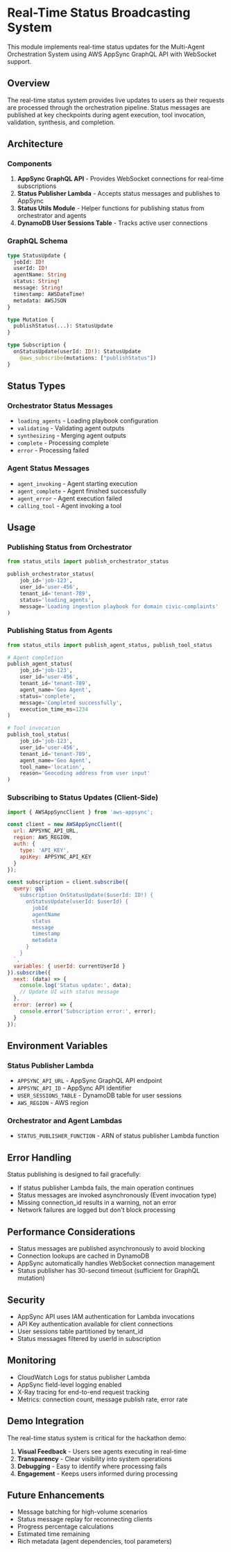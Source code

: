 # Real-Time Status Broadcasting System

This module implements real-time status updates for the Multi-Agent Orchestration System using AWS AppSync GraphQL API with WebSocket support.

## Overview

The real-time status system provides live updates to users as their requests are processed through the orchestration pipeline. Status messages are published at key checkpoints during agent execution, tool invocation, validation, synthesis, and completion.

## Architecture

### Components

1. **AppSync GraphQL API** - Provides WebSocket connections for real-time subscriptions
2. **Status Publisher Lambda** - Accepts status messages and publishes to AppSync
3. **Status Utils Module** - Helper functions for publishing status from orchestrator and agents
4. **DynamoDB User Sessions Table** - Tracks active user connections

### GraphQL Schema

```graphql
type StatusUpdate {
  jobId: ID!
  userId: ID!
  agentName: String
  status: String!
  message: String!
  timestamp: AWSDateTime!
  metadata: AWSJSON
}

type Mutation {
  publishStatus(...): StatusUpdate
}

type Subscription {
  onStatusUpdate(userId: ID!): StatusUpdate
    @aws_subscribe(mutations: ["publishStatus"])
}
```

## Status Types

### Orchestrator Status Messages

- `loading_agents` - Loading playbook configuration
- `validating` - Validating agent outputs
- `synthesizing` - Merging agent outputs
- `complete` - Processing complete
- `error` - Processing failed

### Agent Status Messages

- `agent_invoking` - Agent starting execution
- `agent_complete` - Agent finished successfully
- `agent_error` - Agent execution failed
- `calling_tool` - Agent invoking a tool

## Usage

### Publishing Status from Orchestrator

```python
from status_utils import publish_orchestrator_status

publish_orchestrator_status(
    job_id='job-123',
    user_id='user-456',
    tenant_id='tenant-789',
    status='loading_agents',
    message='Loading ingestion playbook for domain civic-complaints'
)
```

### Publishing Status from Agents

```python
from status_utils import publish_agent_status, publish_tool_status

# Agent completion
publish_agent_status(
    job_id='job-123',
    user_id='user-456',
    tenant_id='tenant-789',
    agent_name='Geo Agent',
    status='complete',
    message='Completed successfully',
    execution_time_ms=1234
)

# Tool invocation
publish_tool_status(
    job_id='job-123',
    user_id='user-456',
    tenant_id='tenant-789',
    agent_name='Geo Agent',
    tool_name='location',
    reason='Geocoding address from user input'
)
```

### Subscribing to Status Updates (Client-Side)

```javascript
import { AWSAppSyncClient } from 'aws-appsync';

const client = new AWSAppSyncClient({
  url: APPSYNC_API_URL,
  region: AWS_REGION,
  auth: {
    type: 'API_KEY',
    apiKey: APPSYNC_API_KEY
  }
});

const subscription = client.subscribe({
  query: gql`
    subscription OnStatusUpdate($userId: ID!) {
      onStatusUpdate(userId: $userId) {
        jobId
        agentName
        status
        message
        timestamp
        metadata
      }
    }
  `,
  variables: { userId: currentUserId }
}).subscribe({
  next: (data) => {
    console.log('Status update:', data);
    // Update UI with status message
  },
  error: (error) => {
    console.error('Subscription error:', error);
  }
});
```

## Environment Variables

### Status Publisher Lambda

- `APPSYNC_API_URL` - AppSync GraphQL API endpoint
- `APPSYNC_API_ID` - AppSync API identifier
- `USER_SESSIONS_TABLE` - DynamoDB table for user sessions
- `AWS_REGION` - AWS region

### Orchestrator and Agent Lambdas

- `STATUS_PUBLISHER_FUNCTION` - ARN of status publisher Lambda function

## Error Handling

Status publishing is designed to fail gracefully:

- If status publisher Lambda fails, the main operation continues
- Status messages are invoked asynchronously (Event invocation type)
- Missing connection_id results in a warning, not an error
- Network failures are logged but don't block processing

## Performance Considerations

- Status messages are published asynchronously to avoid blocking
- Connection lookups are cached in DynamoDB
- AppSync automatically handles WebSocket connection management
- Status publisher has 30-second timeout (sufficient for GraphQL mutation)

## Security

- AppSync API uses IAM authentication for Lambda invocations
- API Key authentication available for client connections
- User sessions table partitioned by tenant_id
- Status messages filtered by userId in subscription

## Monitoring

- CloudWatch Logs for status publisher Lambda
- AppSync field-level logging enabled
- X-Ray tracing for end-to-end request tracking
- Metrics: connection count, message publish rate, error rate

## Demo Integration

The real-time status system is critical for the hackathon demo:

1. **Visual Feedback** - Users see agents executing in real-time
2. **Transparency** - Clear visibility into system operations
3. **Debugging** - Easy to identify where processing fails
4. **Engagement** - Keeps users informed during processing

## Future Enhancements

- Message batching for high-volume scenarios
- Status message replay for reconnecting clients
- Progress percentage calculations
- Estimated time remaining
- Rich metadata (agent dependencies, tool parameters)
